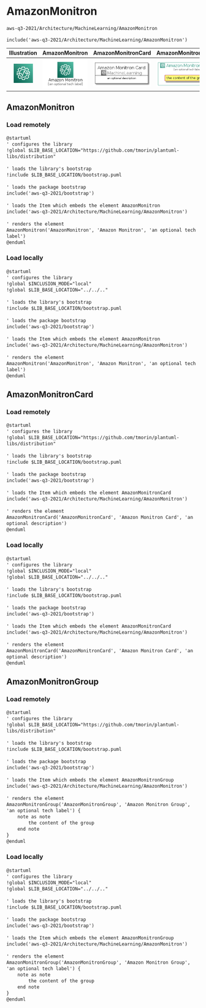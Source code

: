 # AmazonMonitron


```text
aws-q3-2021/Architecture/MachineLearning/AmazonMonitron
```

```text
include('aws-q3-2021/Architecture/MachineLearning/AmazonMonitron')
```



| Illustration | AmazonMonitron | AmazonMonitronCard | AmazonMonitronGroup |
| :---: | :---: | :---: | :---: |
| ![illustration for Illustration](../../../aws-q3-2021/Architecture/MachineLearning/AmazonMonitron.png) | ![illustration for AmazonMonitron](../../../aws-q3-2021/Architecture/MachineLearning/AmazonMonitron.Local.png) | ![illustration for AmazonMonitronCard](../../../aws-q3-2021/Architecture/MachineLearning/AmazonMonitronCard.Local.png) | ![illustration for AmazonMonitronGroup](../../../aws-q3-2021/Architecture/MachineLearning/AmazonMonitronGroup.Local.png) |




## AmazonMonitron

### Load remotely
```plantuml
@startuml
' configures the library
!global $LIB_BASE_LOCATION="https://github.com/tmorin/plantuml-libs/distribution"

' loads the library's bootstrap
!include $LIB_BASE_LOCATION/bootstrap.puml

' loads the package bootstrap
include('aws-q3-2021/bootstrap')

' loads the Item which embeds the element AmazonMonitron
include('aws-q3-2021/Architecture/MachineLearning/AmazonMonitron')

' renders the element
AmazonMonitron('AmazonMonitron', 'Amazon Monitron', 'an optional tech label')
@enduml
```

### Load locally
```plantuml
@startuml
' configures the library
!global $INCLUSION_MODE="local"
!global $LIB_BASE_LOCATION="../../.."

' loads the library's bootstrap
!include $LIB_BASE_LOCATION/bootstrap.puml

' loads the package bootstrap
include('aws-q3-2021/bootstrap')

' loads the Item which embeds the element AmazonMonitron
include('aws-q3-2021/Architecture/MachineLearning/AmazonMonitron')

' renders the element
AmazonMonitron('AmazonMonitron', 'Amazon Monitron', 'an optional tech label')
@enduml
```

## AmazonMonitronCard

### Load remotely
```plantuml
@startuml
' configures the library
!global $LIB_BASE_LOCATION="https://github.com/tmorin/plantuml-libs/distribution"

' loads the library's bootstrap
!include $LIB_BASE_LOCATION/bootstrap.puml

' loads the package bootstrap
include('aws-q3-2021/bootstrap')

' loads the Item which embeds the element AmazonMonitronCard
include('aws-q3-2021/Architecture/MachineLearning/AmazonMonitron')

' renders the element
AmazonMonitronCard('AmazonMonitronCard', 'Amazon Monitron Card', 'an optional description')
@enduml
```

### Load locally
```plantuml
@startuml
' configures the library
!global $INCLUSION_MODE="local"
!global $LIB_BASE_LOCATION="../../.."

' loads the library's bootstrap
!include $LIB_BASE_LOCATION/bootstrap.puml

' loads the package bootstrap
include('aws-q3-2021/bootstrap')

' loads the Item which embeds the element AmazonMonitronCard
include('aws-q3-2021/Architecture/MachineLearning/AmazonMonitron')

' renders the element
AmazonMonitronCard('AmazonMonitronCard', 'Amazon Monitron Card', 'an optional description')
@enduml
```

## AmazonMonitronGroup

### Load remotely
```plantuml
@startuml
' configures the library
!global $LIB_BASE_LOCATION="https://github.com/tmorin/plantuml-libs/distribution"

' loads the library's bootstrap
!include $LIB_BASE_LOCATION/bootstrap.puml

' loads the package bootstrap
include('aws-q3-2021/bootstrap')

' loads the Item which embeds the element AmazonMonitronGroup
include('aws-q3-2021/Architecture/MachineLearning/AmazonMonitron')

' renders the element
AmazonMonitronGroup('AmazonMonitronGroup', 'Amazon Monitron Group', 'an optional tech label') {
    note as note
        the content of the group
    end note
}
@enduml
```

### Load locally
```plantuml
@startuml
' configures the library
!global $INCLUSION_MODE="local"
!global $LIB_BASE_LOCATION="../../.."

' loads the library's bootstrap
!include $LIB_BASE_LOCATION/bootstrap.puml

' loads the package bootstrap
include('aws-q3-2021/bootstrap')

' loads the Item which embeds the element AmazonMonitronGroup
include('aws-q3-2021/Architecture/MachineLearning/AmazonMonitron')

' renders the element
AmazonMonitronGroup('AmazonMonitronGroup', 'Amazon Monitron Group', 'an optional tech label') {
    note as note
        the content of the group
    end note
}
@enduml
```


